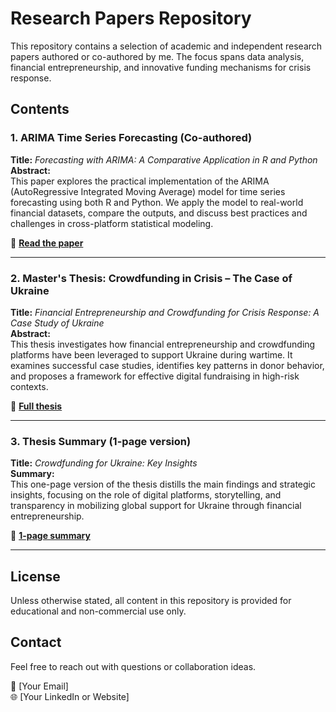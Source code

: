 # Research Papers Repository

This repository contains a selection of academic and independent research papers authored or co-authored by me. The focus spans data analysis, financial entrepreneurship, and innovative funding mechanisms for crisis response.

## Contents

### 1. ARIMA Time Series Forecasting (Co-authored)
**Title:** *Forecasting with ARIMA: A Comparative Application in R and Python*  
**Abstract:**  
This paper explores the practical implementation of the ARIMA (AutoRegressive Integrated Moving Average) model for time series forecasting using both R and Python. We apply the model to real-world financial datasets, compare the outputs, and discuss best practices and challenges in cross-platform statistical modeling.

📄 **[Read the paper](./arima_arima_python_r.pdf)**

---

### 2. Master's Thesis: Crowdfunding in Crisis – The Case of Ukraine  
**Title:** *Financial Entrepreneurship and Crowdfunding for Crisis Response: A Case Study of Ukraine*  
**Abstract:**  
This thesis investigates how financial entrepreneurship and crowdfunding platforms have been leveraged to support Ukraine during wartime. It examines successful case studies, identifies key patterns in donor behavior, and proposes a framework for effective digital fundraising in high-risk contexts.

📄 **[Full thesis](./crowdfunding_ukraine_thesis.pdf)**

---

### 3. Thesis Summary (1-page version)  
**Title:** *Crowdfunding for Ukraine: Key Insights*  
**Summary:**  
This one-page version of the thesis distills the main findings and strategic insights, focusing on the role of digital platforms, storytelling, and transparency in mobilizing global support for Ukraine through financial entrepreneurship.

📄 **[1-page summary](./crowdfunding_ukraine_summary.pdf)**

---

## License
Unless otherwise stated, all content in this repository is provided for educational and non-commercial use only.

## Contact
Feel free to reach out with questions or collaboration ideas.

📧 [Your Email]  
🌐 [Your LinkedIn or Website]
